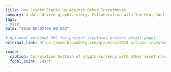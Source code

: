 ```yaml
---
title: How Crypto Stacks Up Against Other Investments
summary: A data-driven graphic story. Collaboration with Yue Qiu, Justina Lee and Adrian Leung in Bloomberg. 
tags:
- Visz
date: "2018-05-02T00:00:00Z"

# Optional external URL for project (replaces project detail page).
external_link: https://www.bloomberg.com/graphics/2018-bitcoin-investment/

image:
  caption: Correlation heatmap of crypto-currency with other asset classes
  focal_point: Smart
---
```

